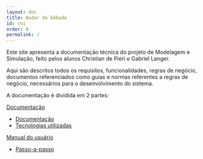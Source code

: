```yaml
---
layout: doc
title: Andar do bêbado    
id: rni
order: 0
permalink: /
---
```


Este site apresenta a documentação técnica do projeto de Modelagem e Simulação, feito pelos alunos Christian de Pieri e Gabriel Langer.

Aqui são descritos todos os requisitos, funcionalidades, regras de negócio, documentos referenciados como guias e normas referentes a regras de negócio, necessários para o desenvolvimento do sistema.


A documentação é dividida em 2 partes:

[Documentação](/docs/documentacao/index.html)

- [Documentação](/docs/documentacao/documentacao.html) 
- [Tecnologias utilizadas](/docs/documentacao/tecnologias.html)

[Manual do usuário](/docs/users_guide/index.html)

- [Passo-a-passo](/docs/users_guide/passo-a-passo.html)
